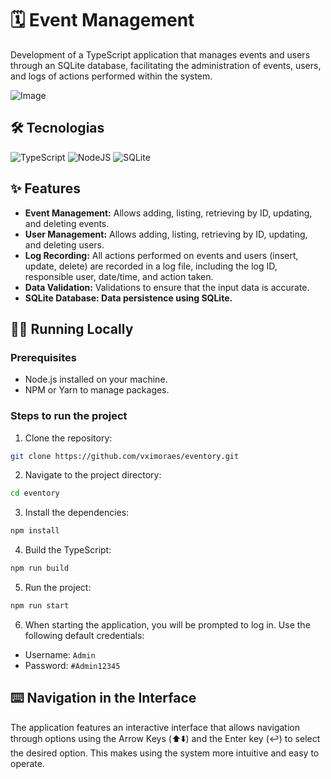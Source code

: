 # 🗓️ Event Management 
Development of a TypeScript application that manages events and users through an SQLite database, facilitating the administration of events, users, and logs of actions performed within the system.

![Image](https://github.com/user-attachments/assets/27b3fc5a-0689-4874-a62e-d5b092b5c30a)

## 🛠️ Tecnologias
![TypeScript](https://img.shields.io/badge/typescript-%23007ACC.svg?style=for-the-badge&logo=typescript&logoColor=white) ![NodeJS](https://img.shields.io/badge/node.js-6DA55F?style=for-the-badge&logo=node.js&logoColor=white) ![SQLite](https://img.shields.io/badge/sqlite-%2307405e.svg?style=for-the-badge&logo=sqlite&logoColor=white)

## ✨ Features
- **Event Management:** Allows adding, listing, retrieving by ID, updating, and deleting events.
- **User Management:** Allows adding, listing, retrieving by ID, updating, and deleting users.
- **Log Recording:** All actions performed on events and users (insert, update, delete) are recorded in a log file, including the log ID, responsible user, date/time, and action taken.
- **Data Validation:** Validations to ensure that the input data is accurate.
- **SQLite Database: Data persistence using SQLite.**

## 🏃‍♂️ Running Locally

### Prerequisites

- Node.js installed on your machine.
- NPM or Yarn to manage packages.

### Steps to run the project

1. Clone the repository:
```bash
git clone https://github.com/vximoraes/eventory.git
```

2. Navigate to the project directory:
```bash
cd eventory 
```

3. Install the dependencies:
```bash
npm install  
```

4. Build the TypeScript:
```bash
npm run build
```

5. Run the project:
```bash
npm run start 
```
6. When starting the application, you will be prompted to log in. Use the following default credentials:

  - Username: ```Admin```
  - Password: ```#Admin12345```

## ⌨️ Navigation in the Interface
The application features an interactive interface that allows navigation through options using the Arrow Keys (⬆️⬇️) and the Enter key (↩️) to select the desired option. This makes using the system more intuitive and easy to operate.
